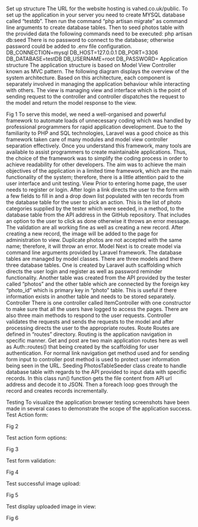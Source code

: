 Set up structure
The URL for the website hosting is vahed.co.uk/public.
To set up the application in your server you need to create MYSQL database called “testdb”. Then run the command “php artisan migrate” as command line arguments to create database tables. Then to seed photos table with the provided data the following commands need to be executed:
php artisan db:seed
There is no password to connect to the database; otherwise password could be added to .env file configuration. 
DB_CONNECTION=mysql
DB_HOST=127.0.0.1
DB_PORT=3306
DB_DATABASE=testDB
DB_USERNAME=root
DB_PASSWORD= 
Application structure
The application structure is based on Model View Controller known as MVC pattern. The following diagram displays the overview of the system architecture. Based on this architecture, each component is separately involved in managing the application behaviour while interacting with others. The view is managing view and interface which is the point of sending request to the controller and controller dispatches the request to the model and return the model response to the view. 
 
Fig 1
To serve this model, we need a well-organised and powerful framework to automate loads of unnecessary coding which was handled by professional programmers for rapid application development. Due to the familiarity to PHP and SQL technologies, Laravel was a good choice as this framework taken care of many modules and model view controller separation effectively. Once you understand this framework, many tools are available to assist programmers to create maintainable applications. Thus, the choice of the framework was to simplify the coding process in order to achieve readability for other developers. 
The aim was to achieve the main objectives of the application in a limited time framework, which are the main functionality of the system; therefore, there is a little attention paid to the user interface and unit testing.
View
Prior to entering home page, the user needs to register or login. After login a link directs the user to the form with a few fields to fill in and a drop down list populated with ten records from the database table for the user to pick an action. This is the list of photo categories supplied by the tester which were seeded, in a method, to the database table from the API address in the GitHub repository. That includes an option to the user to click as done otherwise it throws an error message. The validation are all working fine as well as creating a new record. After creating a new record, the image will be added to the page for administration to view. Duplicate photos are not accepted with the same name; therefore, it will throw an error.
Model
Next is to create model via command line arguments provided by Laravel framework. The database tables are managed by model classes. There are three models and there three database tables. One is created by Laravel auth scaffolding which directs the user login and register as well as password reminder functionality. Another table was created from the API provided by the tester called “photos” and the other table which are connected by the foreign key “photo_id” which is primary key in “photo” table. This is useful if there information exists in another table and needs to be stored separately.
Controller
There is one controller called ItemController with one constructor to make sure that all the users have logged to access the pages. There are also three main methods to respond to the user requests. Controller validates the requests and sends the requests to the model and after processing directs the user to the appropriate routes.
Route
Routes are defined in “routes” directory. Routing is the application navigation in specific manner. Get and post are two main application routes here as well as Auth::routes() that being created by the scaffolding for user authentication. For normal link navigation get method used and for sending form input to controller post method is used to protect user information being seen in the URL.
Seeding 
PhotosTableSeeder class create to handle database table with regards to the API provided to input data with specific records. In this class run() function gets the file content from API url address and decode it to JSON. Then a foreach loop goes through the record and creates records incrementally.

Testing
To visualize the application browser testing screenshots have been made in several cases to demonstrate the scope of the application success.
Test Action form:
 
Fig 2







Test action form options:
 
Fig 3







	

Test form validation:
 
Fig 4









Test successful image upload:
 
Fig 5









Test display uploaded image in view:
 
Fig 6
